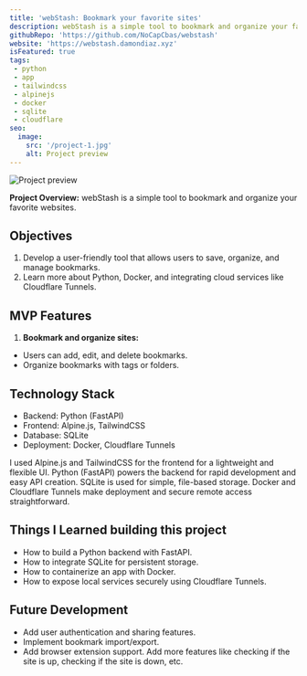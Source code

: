 ```yaml
---
title: 'webStash: Bookmark your favorite sites'
description: webStash is a simple tool to bookmark and organize your favorite websites.
githubRepo: 'https://github.com/NoCapCbas/webstash'
website: 'https://webstash.damondiaz.xyz'
isFeatured: true
tags:
 - python
 - app
 - tailwindcss
 - alpinejs
 - docker
 - sqlite
 - cloudflare
seo:
  image:
    src: '/project-1.jpg'
    alt: Project preview
---
```


![Project preview](/project-1.jpg)

**Project Overview:**
webStash is a simple tool to bookmark and organize your favorite websites.

## Objectives

1. Develop a user-friendly tool that allows users to save, organize, and manage bookmarks.
2. Learn more about Python, Docker, and integrating cloud services like Cloudflare Tunnels.

## MVP Features

1. **Bookmark and organize sites:**

- Users can add, edit, and delete bookmarks.
- Organize bookmarks with tags or folders.

## Technology Stack

- Backend: Python (FastAPI)
- Frontend: Alpine.js, TailwindCSS
- Database: SQLite
- Deployment: Docker, Cloudflare Tunnels

I used Alpine.js and TailwindCSS for the frontend for a lightweight and flexible UI. Python (FastAPI) powers the backend for rapid development and easy API creation. SQLite is used for simple, file-based storage. Docker and Cloudflare Tunnels make deployment and secure remote access straightforward.

## Things I Learned building this project

- How to build a Python backend with FastAPI.
- How to integrate SQLite for persistent storage.
- How to containerize an app with Docker.
- How to expose local services securely using Cloudflare Tunnels.

## Future Development

- Add user authentication and sharing features.
- Implement bookmark import/export.
- Add browser extension support.
 Add more features like checking if the site is up, checking if the site is down, etc.
